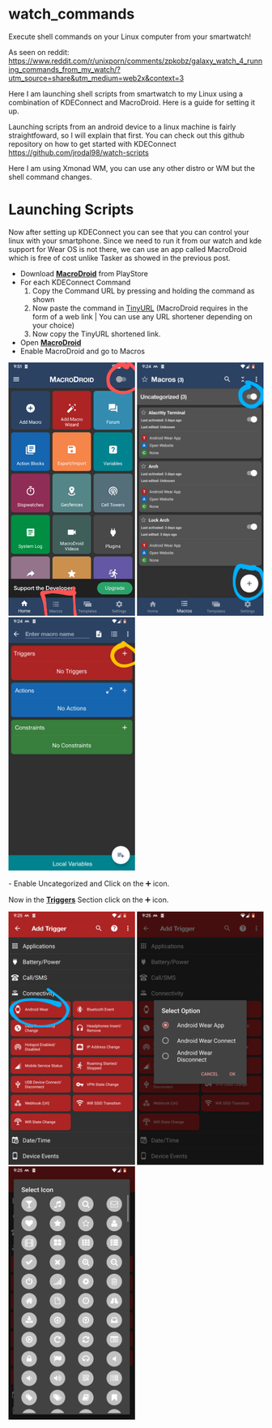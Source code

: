 # watch_commands
Execute shell commands on your Linux computer from your smartwatch!

As seen on reddit:
<https://www.reddit.com/r/unixporn/comments/zpkobz/galaxy_watch_4_running_commands_from_my_watch/?utm_source=share&utm_medium=web2x&context=3>

Here I am launching shell scripts from smartwatch to my Linux using a combination of KDEConnect and MacroDroid.
Here is a guide for setting it up.

Launching scripts from an android device to a linux machine is fairly straightfoward, so I will explain that first. 
You can check out this github repository on how to get started with KDEConnect
<https://github.com/jrodal98/watch-scripts>

Here I am using Xmonad WM, you can use any other distro or WM but the shell command changes.

# Launching Scripts
Now after setting up KDEConnect you can see that you can control your linux with your smartphone.
Since we need to run it from our watch and kde support for Wear OS is not there, we can use an app called MacroDroid which is free of cost unlike Tasker as showed in the previous post.

- Download [<ins>**MacroDroid**</ins>](https://play.google.com/store/apps/details?id=com.arlosoft.macrodroid&gl=US&pli=1) from PlayStore
- For each KDEConnect Command 
  1) Copy the Command URL by pressing and holding the command as shown
  2) Now paste the command in [TinyURL](https://tinyurl.com/app) (MacroDroid requires in the form of a web link | You can use any URL shortener depending on your choice)
  3) Now copy the TinyURL shortened link.
- Open [**MacroDroid**](https://play.google.com/store/apps/details?id=com.arlosoft.macrodroid&gl=US&pli=1)
- Enable MacroDroid and go to Macros
<p float="left">
<img src="Screenshots/MacroDroid1New.png" alt="drawing" width="250" height="500">
<img src="Screenshots/Screenshot_20221221-212437_MacroDroid~2 (1).png" width="250" height="500">
<img src="Screenshots/Screenshot_20221221-212447_MacroDroid~2.png" width="250" height="500">
</p>
- Enable Uncategorized and Click on the ➕ icon.


Now in the <ins>**Triggers**</ins> Section click on the ➕ icon.

<p float="left">
<img src="Screenshots/Screenshot_20221221-212515_MacroDroid~2.png" alt="drawing" width="250" height="500">
<img src="Screenshots/Screenshot_20221221-212522_MacroDroid.png" width="250" height="500">
<img src="Screenshots/Screenshot_20221221-212526_MacroDroid.png" width="250" height="500">
</p>





